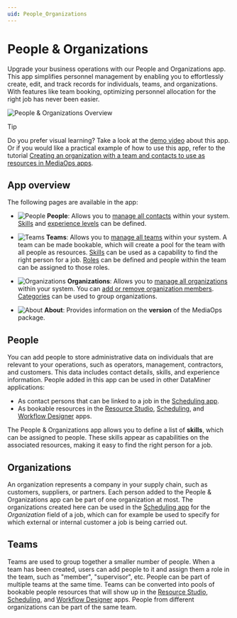 ```yaml
---
uid: People_Organizations
---
```


# People & Organizations

Upgrade your business operations with our People and Organizations app. This app simplifies personnel management by enabling you to effortlessly create, edit, and track records for individuals, teams, and organizations. With features like team booking, optimizing personnel allocation for the right job has never been easier.

![People & Organizations Overview](~/solutions/images/People_and_Organizations_Overview.png)

> [!TIP]
> Do you prefer visual learning? Take a look at the [demo video](https://www.youtube.com/watch?v=ybRBZICWMes) about this app. Or if you would like a practical example of how to use this app, refer to the tutorial [Creating an organization with a team and contacts to use as resources in MediaOps apps](xref:Tutorial_MediaOps_People_and_Organizations_Intro).

## App overview

The following pages are available in the app:

- ![People](~/solutions/images/PO_People_Overview.png) **People**: Allows you to [manage all contacts](xref:PO_Managing_Contacts) within your system. [Skills](xref:PO_Managing_Contacts#managing-skills) and [experience levels](xref:PO_Managing_Contacts#managing-experience) can be defined.

- ![Teams](~/solutions/images/PO_Teams_Overview.png) **Teams**: Allows you to [manage all teams](xref:PO_Managing_Teams) within your system. A team can be made bookable, which will create a pool for the team with all people as resources. [Skills](xref:PO_Managing_Contacts#managing-skills) can be used as a capability to find the right person for a job. [Roles](xref:PO_Managing_Teams#managing-roles) can be defined and people within the team can be assigned to those roles.

- ![Organizations](~/solutions/images/PO_Organizations_Overview.png) **Organizations**: Allows you to [manage all organizations](xref:PO_Managing_Organizations) within your system. You can [add or remove organization members](xref:PO_Managing_Organizations#configuring-organization-members). [Categories](xref:PO_Managing_Organizations#managing-organization-categories) can be used to group organizations.

- ![About](~/solutions/images/PO_About.png) **About**: Provides information on the **version** of the MediaOps package.

## People

You can add people to store administrative data on individuals that are relevant to your operations, such as operators, management, contractors, and customers. This data includes contact details, skills, and experience information. People added in this app can be used in other DataMiner applications:

- As contact persons that can be linked to a job in the [Scheduling app](xref:MO_Scheduling).
- As bookable resources in the [Resource Studio](xref:MO_Resource_Studio), [Scheduling](xref:MO_Scheduling), and [Workflow Designer](xref:MO_Workflow_Designer) apps.

The People & Organizations app allows you to define a list of **skills**, which can be assigned to people. These skills appear as capabilities on the associated resources, making it easy to find the right person for a job.

## Organizations

An organization represents a company in your supply chain, such as customers, suppliers, or partners. Each person added to the People & Organizations app can be part of one organization at most. The organizations created here can be used in the [Scheduling app](xref:MO_Scheduling) for the *Organization* field of a job, which can for example be used to specify for which external or internal customer a job is being carried out.

## Teams

Teams are used to group together a smaller number of people. When a team has been created, users can add people to it and assign them a role in the team, such as "member", "supervisor", etc. People can be part of multiple teams at the same time. Teams can be converted into pools of bookable people resources that will show up in the [Resource Studio](xref:MO_Resource_Studio), [Scheduling](xref:MO_Scheduling), and [Workflow Designer](xref:MO_Workflow_Designer) apps. People from different organizations can be part of the same team.
